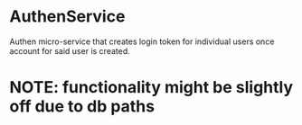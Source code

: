 # AuthenService
Authen micro-service that creates login token for individual users once account for said user is created.

# NOTE: functionality might be slightly off due to db paths
